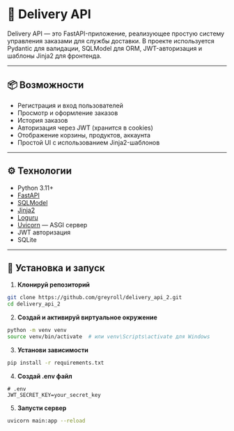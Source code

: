 # 🚚 Delivery API 

Delivery API — это FastAPI-приложение, реализующее простую систему управления заказами для службы доставки. В проекте используется Pydantic для валидации, SQLModel для ORM, JWT-авторизация и шаблоны Jinja2 для фронтенда.

---

## 📦 Возможности

- Регистрация и вход пользователей
- Просмотр и оформление заказов
- История заказов
- Авторизация через JWT (хранится в cookies)
- Отображение корзины, продуктов, аккаунта
- Простой UI с использованием Jinja2-шаблонов

---
## ⚙️ Технологии

- Python 3.11+
- [FastAPI](https://fastapi.tiangolo.com/)
- [SQLModel](https://sqlmodel.tiangolo.com/)
- [Jinja2](https://jinja.palletsprojects.com/)
- [Loguru](https://github.com/Delgan/loguru)
- [Uvicorn](https://www.uvicorn.org/) — ASGI сервер
- JWT авторизация
- SQLite 

---

## 🚀 Установка и запуск

1. **Клонируй репозиторий**

```bash
git clone https://github.com/greyroll/delivery_api_2.git
cd delivery_api_2
```

2. **Создай и активируй виртуальное окружение**

```bash
python -m venv venv
source venv/bin/activate  # или venv\Scripts\activate для Windows
```

3. **Установи зависимости**

```bash
pip install -r requirements.txt
```

4. **Создай .env файл**

```env
# .env
JWT_SECRET_KEY=your_secret_key
```

5. **Запусти сервер**

```bash
uvicorn main:app --reload
```
